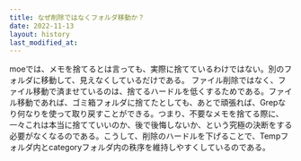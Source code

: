 ```yaml
---
title: なぜ削除ではなくフォルダ移動か？
date: 2022-11-13
layout: history
last_modified_at: 
---
```


moeでは、メモを捨てるとは言っても、実際に捨てているわけではない。別のフォルダに移動して、見えなくしているだけである。
ファイル削除ではなく、ファイル移動で済ませているのは、捨てるハードルを低くするためである。ファイル移動であれば、ゴミ箱フォルダに捨てたとしても、あとで頑張れば、Grepなり何なりを使って取り戻すことができる。つまり、不要なメモを捨てる際に、一々これは本当に捨てていいのか、後で後悔しないか、という究極の決断をする必要がなくなるのである。こうして、削除のハードルを下げることで、Tempフォルダ内とcategoryフォルダ内の秩序を維持しやすくしているのである。

